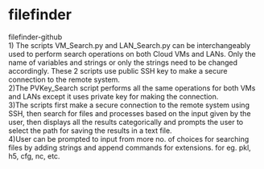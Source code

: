 # filefinder
filefinder-github
<br>1) The scripts VM_Search.py and LAN_Search.py can be interchangeably used to perform search operations on both Cloud VMs and LANs. Only the name of variables and strings or only the strings need to be changed accordingly. These 2 scripts use public SSH key to make a secure connection to the remote system.
<br>2)The PVKey_Search script performs all the same operations for both VMs and LANs except it uses private key for making the connection.
<br>3)The scripts first make a secure connection to the remote system using SSH, then search for files and processes based on the input given by the user, then displays all the results categorically and prompts the user to select the path for saving the results in a text file.
<br>4)User can be prompted to input from more no. of choices for searching files by adding strings and append commands for extensions. for eg. pkl, h5, cfg, nc, etc.
